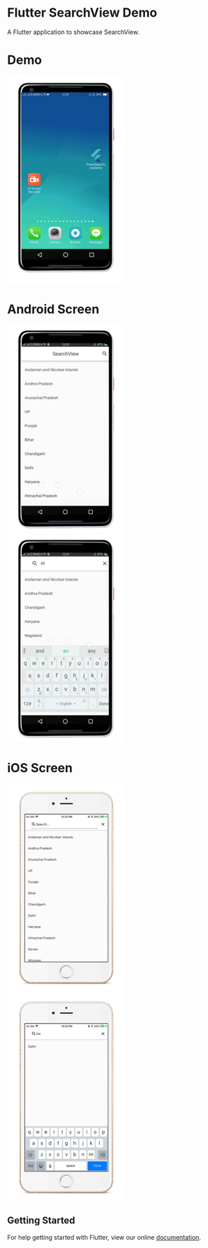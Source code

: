 # Flutter SearchView Demo

A Flutter application to showcase SearchView.

# Demo
<img height="480px" src="https://github.com/flutter-devs/flutter_searchview_demo/blob/master/screens/demo.gif">



# Android Screen
<img height="480px" src="https://github.com/flutter-devs/flutter_searchview_demo/blob/master/screens/Android1.jpg"> <img height="480px" src="https://github.com/flutter-devs/flutter_searchview_demo/blob/master/screens/android2.jpg"> 


# iOS Screen
<img height="480px" src="https://github.com/flutter-devs/flutter_searchview_demo/blob/master/screens/iPhone1.jpg"> <img height="480px" src="https://github.com/flutter-devs/flutter_searchview_demo/blob/master/screens/iphone2.jpg"> 



## Getting Started

For help getting started with Flutter, view our online
[documentation](https://flutter.io/).
